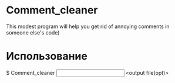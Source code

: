 # Comment_cleaner
This modest program will help you get rid of annoying comments in someone else's code)
# Использование
$ Comment_cleaner <input file> <output file(opt)>
